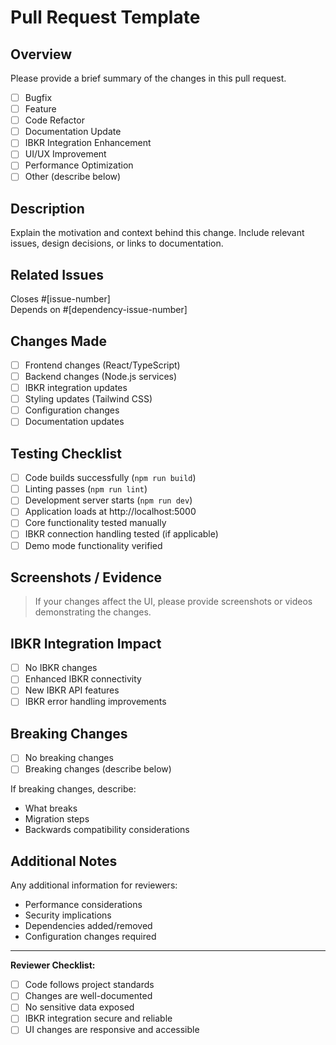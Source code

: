 # Pull Request Template

## Overview
Please provide a brief summary of the changes in this pull request.

- [ ] Bugfix  
- [ ] Feature  
- [ ] Code Refactor  
- [ ] Documentation Update  
- [ ] IBKR Integration Enhancement
- [ ] UI/UX Improvement
- [ ] Performance Optimization
- [ ] Other (describe below)

## Description
Explain the motivation and context behind this change. Include relevant issues, design decisions, or links to documentation.

## Related Issues
Closes #[issue-number]  
Depends on #[dependency-issue-number]

## Changes Made
- [ ] Frontend changes (React/TypeScript)
- [ ] Backend changes (Node.js services)
- [ ] IBKR integration updates
- [ ] Styling updates (Tailwind CSS)
- [ ] Configuration changes
- [ ] Documentation updates

## Testing Checklist
- [ ] Code builds successfully (`npm run build`)
- [ ] Linting passes (`npm run lint`)
- [ ] Development server starts (`npm run dev`)
- [ ] Application loads at http://localhost:5000
- [ ] Core functionality tested manually
- [ ] IBKR connection handling tested (if applicable)
- [ ] Demo mode functionality verified

## Screenshots / Evidence
> If your changes affect the UI, please provide screenshots or videos demonstrating the changes.

## IBKR Integration Impact
- [ ] No IBKR changes
- [ ] Enhanced IBKR connectivity
- [ ] New IBKR API features
- [ ] IBKR error handling improvements

## Breaking Changes
- [ ] No breaking changes
- [ ] Breaking changes (describe below)

If breaking changes, describe:
- What breaks
- Migration steps
- Backwards compatibility considerations

## Additional Notes
Any additional information for reviewers:
- Performance considerations
- Security implications
- Dependencies added/removed
- Configuration changes required

---

**Reviewer Checklist:**
- [ ] Code follows project standards
- [ ] Changes are well-documented
- [ ] No sensitive data exposed
- [ ] IBKR integration secure and reliable
- [ ] UI changes are responsive and accessible
